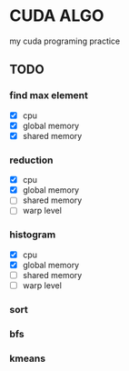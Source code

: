 # CUDA ALGO

my cuda programing practice

## TODO

### find max element
- [x] cpu
- [x] global memory
- [x] shared memory

### reduction
- [x] cpu
- [x] global memory
- [ ] shared memory
- [ ] warp level

### histogram
- [x] cpu
- [x] global memory
- [ ] shared memory
- [ ] warp level

### sort

### bfs

### kmeans